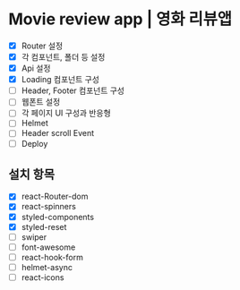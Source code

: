 # Movie review app | 영화 리뷰앱

- [x] Router 설정
- [x] 각 컴포넌트, 폴더 등 설정
- [x] Api 설정
- [x] Loading 컴포넌트 구성
- [ ] Header, Footer 컴포넌트 구성
- [ ] 웹폰트 설정
- [ ] 각 페이지 UI 구성과 반응형
- [ ] Helmet
- [ ] Header scroll Event
- [ ] Deploy

## 설치 항목

- [x] react-Router-dom
- [x] react-spinners
- [x] styled-components
- [x] styled-reset
- [ ] swiper
- [ ] font-awesome
- [ ] react-hook-form
- [ ] helmet-async
- [ ] react-icons
